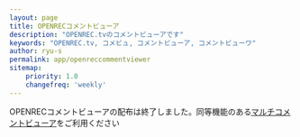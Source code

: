 ```yaml
---
layout: page
title: OPENRECコメントビューア
description: "OPENREC.tvのコメントビューアです"
keywords: "OPENREC.tv, コメビュ, コメントビューア, コメントビューワ"
author: ryu-s
permalink: app/openreccommentviewer
sitemap:
    priority: 1.0
    changefreq: 'weekly'	
---
```


OPENRECコメントビューアの配布は終了しました。同等機能のある[マルチコメントビューア](https://ryu-s.github.io/app/multicommentviewer)をご利用ください
